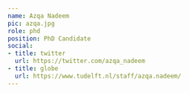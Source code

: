 ```yaml
---
name: Azqa Nadeem
pic: azqa.jpg
role: phd
position: PhD Candidate
social:
- title: twitter
  url: https://twitter.com/azqa_nadeem
- title: globe
  url: https://www.tudelft.nl/staff/azqa.nadeem/
---
```

